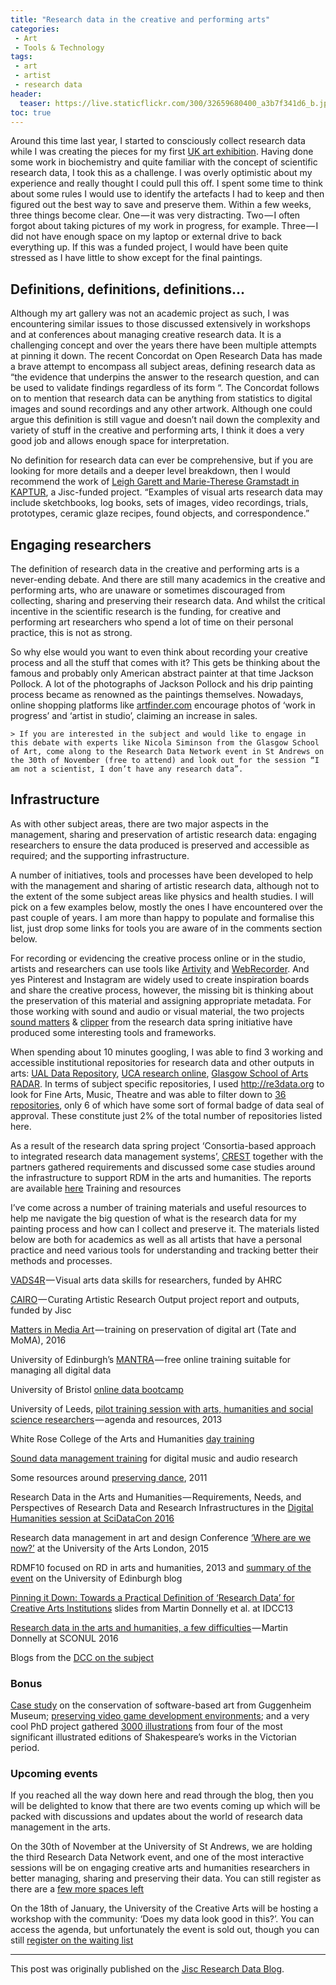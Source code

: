 ```yaml
---
title: "Research data in the creative and performing arts"
categories:
 - Art
 - Tools & Technology
tags:
 - art
 - artist
 - research data
header:
  teaser: https://live.staticflickr.com/300/32659680400_a3b7f341d6_b.jpg
toc: true
---   
```


Around this time last year, I started to consciously collect research data while I was creating the pieces for my first [UK art exhibition](/paintings/01-love/). Having done some work in biochemistry and quite familiar with the concept of scientific research data, I took this as a challenge. I was overly optimistic about my experience and really thought I could pull this off. I spent some time to think about some rules I would use to identify the artefacts I had to keep and then figured out the best way to save and preserve them. Within a few weeks, three things become clear. One — it was very distracting. Two — I often forgot about taking pictures of my work in progress, for example. Three — I did not have enough space on my laptop or external drive to back everything up. If this was a funded project, I would have been quite stressed as I have little to show except for the final paintings.

## Definitions, definitions, definitions…

Although my art gallery was not an academic project as such, I was encountering similar issues to those discussed extensively in workshops and at conferences about managing creative research data. It is a challenging concept and over the years there have been multiple attempts at pinning it down. The recent Concordat on Open Research Data has made a brave attempt to encompass all subject areas, defining research data as “the evidence that underpins the answer to the research question, and can be used to validate findings regardless of its form “. The Concordat follows on to mention that research data can be anything from statistics to digital images and sound recordings and any other artwork. Although one could argue this definition is still vague and doesn’t nail down the complexity and variety of stuff in the creative and performing arts, I think it does a very good job and allows enough space for interpretation.

No definition for research data can ever be comprehensive, but if you are looking for more details and a deeper level breakdown, then I would recommend the work of [Leigh Garett and Marie-Therese Gramstadt in KAPTUR](http://ewic.bcs.org/content/ConWebDoc/46109), a Jisc-funded project. “Examples of visual arts research data may include sketchbooks, log books, sets of images, video recordings, trials, prototypes, ceramic glaze recipes, found objects, and correspondence.”

## Engaging researchers

The definition of research data in the creative and performing arts is a never-ending debate. And there are still many academics in the creative and performing arts, who are unaware or sometimes discouraged from collecting, sharing and preserving their research data. And whilst the critical incentive in the scientific research is the funding, for creative and performing art researchers who spend a lot of time on their personal practice, this is not as strong.

So why else would you want to even think about recording your creative process and all the stuff that comes with it? This gets be thinking about the famous and probably only American abstract painter at that time Jackson Pollock. A lot of the photographs of Jackson Pollock and his drip painting process became as renowned as the paintings themselves. Nowadays, online shopping platforms like [artfinder.com](http://artfinder.com/) encourage photos of ‘work in progress’ and ‘artist in studio’, claiming an increase in sales.

    > If you are interested in the subject and would like to engage in this debate with experts like Nicola Siminson from the Glasgow School of Art, come along to the Research Data Network event in St Andrews on the 30th of November (free to attend) and look out for the session “I am not a scientist, I don’t have any research data”.

## Infrastructure

As with other subject areas, there are two major aspects in the management, sharing and preservation of artistic research data: engaging researchers to ensure the data produced is preserved and accessible as required; and the supporting infrastructure.

A number of initiatives, tools and processes have been developed to help with the management and sharing of artistic research data, although not to the extent of the some subject areas like physics and health studies. I will pick on a few examples below, mostly the ones I have encountered over the past couple of years. I am more than happy to populate and formalise this list, just drop some links for tools you are aware of in the comments section below.

For recording or evidencing the creative process online or in the studio, artists and researchers can use tools like [Artivity](http://artivity.io/) and [WebRecorder](https://webrecorder.io/). And yes Pinterest and Instagram are widely used to create inspiration boards and share the creative process, however, the missing bit is thinking about the preservation of this material and assigning appropriate metadata. For those working with sound and audio or visual material, the two projects [sound matters](http://www.crisap.org/research/projects/sound-matters/) & [clipper](http://blog.clippertube.com/) from the research data spring initiative have produced some interesting tools and frameworks.

When spending about 10 minutes googling, I was able to find 3 working and accessible institutional repositories for research data and other outputs in arts: [UAL Data Repository](http://researchdata.arts.ac.uk/), [UCA research online](http://www.research.ucreative.ac.uk/), [Glasgow School of Arts RADAR](http://radar.gsa.ac.uk/). In terms of subject specific repositories, I used http://re3data.org to look for Fine Arts, Music, Theatre and was able to filter down to [36 repositories](http://service.re3data.org/search?query=&subjects%5B%5D=10301%20Art%20History&subjects%5B%5D=103%20Fine%20Arts%2C%20Music%2C%20Theatre%20and%20Media%20Studies), only 6 of which have some sort of formal badge of data seal of approval. These constitute just 2% of the total number of repositories listed here.

As a result of the research data spring project ‘Consortia-based approach to integrated research data management systems’, [CREST](http://crest.ac.uk/) together with the partners gathered requirements and discussed some case studies around the infrastructure to support RDM in the arts and humanities. The reports are available [here](http://www.crest.ac.uk/project-reports-and-case-studies/)
Training and resources

I’ve come across a number of training materials and useful resources to help me navigate the big question of what is the research data for my painting process and how can I collect and preserve it. The materials listed below are both for academics as well as all artists that have a personal practice and need various tools for understanding and tracking better their methods and processes.

[VADS4R](http://www.vads4r.vads.ac.uk/p/welcome.html) — Visual arts data skills for researchers, funded by AHRC

[CAIRO](http://www.webarchive.org.uk/wayback/archive/20140614073310/http://www.jisc.ac.uk/whatwedo/programmes/mrd/rdmtrain/cairo.aspx) — Curating Artistic Research Output project report and outputs, funded by Jisc

[Matters in Media Art](http://mattersinmediaart.org/sustaining-your-collection.html) — training on preservation of digital art (Tate and MoMA), 2016

University of Edinburgh’s [MANTRA](http://datalib.edina.ac.uk/mantra/) — free online training suitable for managing all digital data

University of Bristol [online data bootcamp](https://data.blogs.ilrt.org/bootcamp/)

University of Leeds, [pilot training session with arts, humanities and social science researchers](https://library.leeds.ac.uk/info/377/roadmap/123/roadmap_events/2) — agenda and resources, 2013

White Rose College of the Arts and Humanities [day training](http://wrocah.ac.uk/training/wrocah-open-training/rdm-arts-hum/)

[Sound data management training](https://code.soundsoftware.ac.uk/projects/sodamat) for digital music and audio research

Some resources around [preserving dance](http://projects.kmi.open.ac.uk/e-dance/), 2011

Research Data in the Arts and Humanities — Requirements, Needs, and Perspectives of Research Data and Research Infrastructures in the [Digital Humanities session at SciDataCon 2016](http://www.scidatacon.org/2016/sessions/78/)

Research data management in art and design Conference [‘Where are we now?’](https://www.youtube.com/watch?v=UDx_h1Xb1n4) at the University of the Arts London, 2015

RDMF10 focused on RD in arts and humanities, 2013 and [summary of the event](http://datablog.is.ed.ac.uk/2013/09/24/rdmf10-research-data-management-in-the-arts-and-humanities/) on the University of Edinburgh blog

[Pinning it Down: Towards a Practical Definition of ‘Research Data’ for Creative Arts Institutions](http://www.slideshare.net/MariekeGuy/pinning-it-down-towards-a-practical-definition-of-research-data-for-creative-arts-institutions) slides from Martin Donnelly et al. at IDCC13

[Research data in the arts and humanities, a few difficulties](http://www.slideshare.net/martindonnelly/research-data-in-the-arts-and-humanities-a-few-difficulties) — Martin Donnelly at SCONUL 2016

Blogs from the [DCC on the subject](http://www.dcc.ac.uk/news/creative-arts)

### Bonus

[Case study](https://dx.doi.org/10.6084/m9.figshare.4141737.v1) on the conservation of software-based art from Guggenheim Museum; [preserving video game development environments](https://dx.doi.org/10.6084/m9.figshare.4141737.v1); and a very cool PhD project gathered [3000 illustrations](http://hyperallergic.com/326101/to-browse-or-not-to-browse-3000-victorian-illustrations-of-shakespeare-published-online/) from four of the most significant illustrated editions of Shakespeare’s works in the Victorian period.

### Upcoming events

If you reached all the way down here and read through the blog, then you will be delighted to know that there are two events coming up which will be packed with discussions and updates about the world of research data management in the arts.

On the 30th of November at the University of St Andrews, we are holding the third Research Data Network event, and one of the most interactive sessions will be on engaging creative arts and humanities researchers in better managing, sharing and preserving their data. You can still register as there are a [few more spaces left](https://www.jisc.ac.uk/events/research-data-network-workshop-30-nov-2016)

On the 18th of January, the University of the Creative Arts will be hosting a workshop with the community: ‘Does my data look good in this?’. You can access the agenda, but unfortunately the event is sold out, though you can still [register on the waiting list](https://www.eventbrite.co.uk/e/does-my-data-look-good-in-this-tickets-27755481392)

****
This post was originally published on the [Jisc Research Data Blog](https://researchdata.jiscinvolve.org/wp/2016/11/22/research-data-creative-performing-arts/).